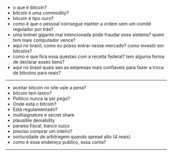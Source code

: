
- o que é bitcoin?
- bitcoin é uma commodity?
- bitcoin é tipo ouro?
- como é que o pessoal coinsegue manter a ordem sem um comitê regulador por trás?
- uma botnet gigante mal intencionada pode fraudar esse sistema? quem tem mais computador vence?
- aqui no brasil, como eu posso entrar nesse mercado? como investir em bitcoins?
- como é que fica essa questao com a receita federal? tem alguma forma de declarar esses bens?
- aqui no brasil quais sao as empresas mais confiaveis para fazer a troca de bitcoins para reais?

----

- aceitar bitcoin no site vale a pena?
- bitcoin tem lastro?
- Politico nunca ia ser pego?
- Onde está o bitcoin?
- Está regulamentado?
- multisignature e secret share
- plausible deniability
- paraiso fiscal, banco suiço
- preciso comprar um inteiro?
- oortunidade de arbitragem quando spread alto (4 reais)
- como é esse endereço publico, essa conta?

----


